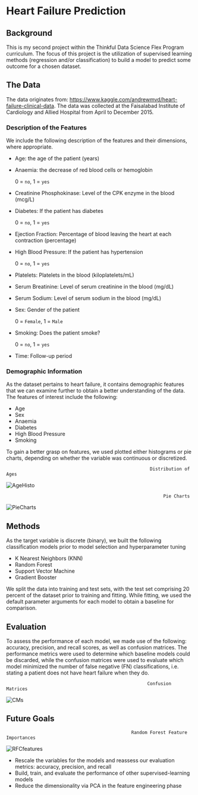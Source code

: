 # Heart Failure Prediction

## Background ## 
This is my second project within the Thinkful Data Science Flex Program curriculum. The focus of this project is the utilization of supervised learning methods (regression and/or classification) to build a model to predict some outcome for a chosen dataset.

## The Data ##
The data originates from: https://www.kaggle.com/andrewmvd/heart-failure-clinical-data. The data was collected at the Faisalabad Institute of Cardiology and Allied Hospital from April to December 2015.  

### Description of the Features
We include the following description of the features and their dimensions, where appropriate.

* Age: the age of the patient (years)
* Anaemia: the decrease of red blood cells or hemoglobin
  
    0 = `no`, 1 = `yes`
* Creatinine Phosphokinase: Level of the CPK enzyme in the blood (mcg/L)
* Diabetes: If the patient has diabetes
    
    0 = `no`, 1 = `yes`
* Ejection Fraction: Percentage of blood leaving the heart at each contraction (percentage)
* High Blood Pressure: If the patient has hypertension

    0 = `no`, 1 = `yes`
* Platelets: Platelets in the blood (kiloplatelets/mL)
* Serum Breatinine: Level of serum creatinine in the blood (mg/dL)
* Serum Sodium: Level of serum sodium in the blood (mg/dL)
* Sex: Gender of the patient 
   
   0 = `Female`, 1 = `Male`
* Smoking: Does the patient smoke?
    
    0 = `no`, 1 = `yes`
* Time: Follow-up period

### Demographic Information
As the dataset pertains to heart failure, it contains demographic features that we can examine further to obtain a better understanding of the data. The features of interest include the following: 

- Age
- Sex
- Anaemia
- Diabetes
- High Blood Pressure
- Smoking

To gain a better grasp on features, we used plotted either histograms or pie charts, depending on whether the variable was continuous or discretized.

                                                          Distribution of Ages 
![AgeHisto](https://user-images.githubusercontent.com/25100208/125535188-119f5009-fb67-4172-9a2f-fb88befd5ca3.png)

                                                               Pie Charts
![PieCharts](https://user-images.githubusercontent.com/25100208/125535283-522e15e2-e552-47fd-a2b8-be492789b457.png)

## Methods ##
As the target variable is discrete (binary), we built the following classification models prior to model selection and hyperparameter tuning
- K Nearest Neighbors (KNN)
- Random Forest
- Support Vector Machine 
- Gradient Booster

We split the data into training and test sets, with the test set comprising 20 percent of the dataset prior to training and fitting. While fitting, we used the default parameter arguments for each model to obtain a baseline for comparison.

## Evaluation ##
To assess the performance of each model, we made use of the following: accuracy, precision, and recall scores, as well as confusion matrices. The performance metrics were used to determine which baseline models could be discarded, while the confusion matrices were used to evaluate which model minimized the number of false negative (FN) classifications, i.e. stating a patient does not have heart failure when they do.

                                                         Confusion Matrices
![CMs](https://user-images.githubusercontent.com/25100208/125535891-042ce508-d4d0-4e5e-95d2-8c61491e50cf.png)

## Future Goals ##
                                                   Random Forest Feature Importances
![RFCfeatures](https://user-images.githubusercontent.com/25100208/125536912-f67f0caa-1891-4d3f-b888-bcd858ddc007.png)

- Rescale the variables for the models and reassess our evaluation metrics: accuracy, precision, and recall
- Build, train, and evaluate the performance of other supervised-learning models
- Reduce the dimensionality via PCA in the feature engineering phase
